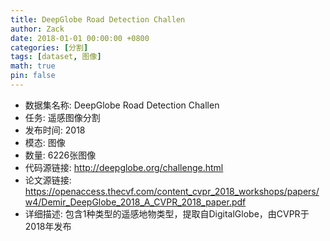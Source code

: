 ```yaml
---
title: DeepGlobe Road Detection Challen
author: Zack
date: 2018-01-01 00:00:00 +0800
categories: [分割]
tags: [dataset, 图像]
math: true
pin: false
---
```

- 数据集名称: DeepGlobe Road Detection Challen
- 任务: 遥感图像分割
- 发布时间: 2018
- 模态: 图像
- 数量: 6226张图像
- 代码源链接: http://deepglobe.org/challenge.html
- 论文源链接: https://openaccess.thecvf.com/content_cvpr_2018_workshops/papers/w4/Demir_DeepGlobe_2018_A_CVPR_2018_paper.pdf
- 详细描述: 包含1种类型的遥感地物类型，提取自DigitalGlobe，由CVPR于2018年发布
